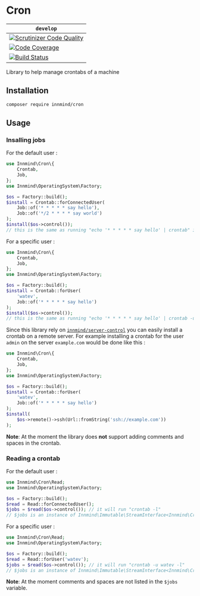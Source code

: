 # Cron

| `develop` |
|-----------|
| [![Scrutinizer Code Quality](https://scrutinizer-ci.com/g/Innmind/Cron/badges/quality-score.png?b=develop)](https://scrutinizer-ci.com/g/Innmind/Cron/?branch=develop) |
| [![Code Coverage](https://scrutinizer-ci.com/g/Innmind/Cron/badges/coverage.png?b=develop)](https://scrutinizer-ci.com/g/Innmind/Cron/?branch=develop) |
| [![Build Status](https://scrutinizer-ci.com/g/Innmind/Cron/badges/build.png?b=develop)](https://scrutinizer-ci.com/g/Innmind/Cron/build-status/develop) |

Library to help manage crontabs of a machine

## Installation

```sh
composer require innmind/cron
```

## Usage

### Insalling jobs

For the default user :

```php
use Innmind\Cron\{
    Crontab,
    Job,
};
use Innmind\OperatingSystem\Factory;

$os = Factory::build();
$install = Crontab::forConnectedUser(
    Job::of('* * * * * say hello'),
    Job::of('*/2 * * * * say world')
);
$install($os->control());
// this is the same as running "echo '* * * * * say hello' | crontab" in your terminal
```

For a specific user :

```php
use Innmind\Cron\{
    Crontab,
    Job,
};
use Innmind\OperatingSystem\Factory;

$os = Factory::build();
$install = Crontab::forUser(
    'watev',
    Job::of('* * * * * say hello')
);
$install($os->control());
// this is the same as running "echo '* * * * * say hello' | crontab -u admin" in your terminal
```

Since this library rely on [`innmind/server-control`](https://github.com/Innmind/ServerControl) you can easily install a crontab on a remote server. For example installing a crontab for the user `admin` on the server `example.com` would be done like this :

```php
use Innmind\Cron\{
    Crontab,
    Job,
};
use Innmind\OperatingSystem\Factory;

$os = Factory::build();
$install = Crontab::forUser(
    'watev',
    Job::of('* * * * * say hello')
);
$install(
    $os->remote()->ssh(Url::fromString('ssh://example.com'))
);
```

**Note**: At the moment the library does **not** support adding comments and spaces in the crontab.

### Reading a crontab

For the default user :

```php
use Innmind\Cron\Read;
use Innmind\OperatingSystem\Factory;

$os = Factory::build();
$read = Read::forConnectedUser();
$jobs = $read($os->control()); // it will run "crontab -l"
// $jobs is an instance of Innmind\Immutable\StreamInterface<Innmind\Cron\Job>
```

For a specific user :

```php
use Innmind\Cron\Read;
use Innmind\OperatingSystem\Factory;

$os = Factory::build();
$read = Read::forUser('watev');
$jobs = $read($os->control()); // it will run "crontab -u watev -l"
// $jobs is an instance of Innmind\Immutable\StreamInterface<Innmind\Cron\Job>
```

**Note**: At the moment comments and spaces are not listed in the `$jobs` variable.
